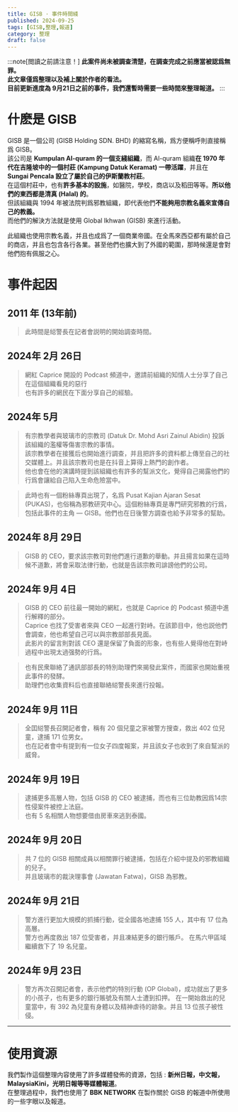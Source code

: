 ```yaml
---
title: GISB · 事件時間綫
published: 2024-09-25
tags: [GISB,整理,報道]
category: 整理
draft: false
---
```


:::note[閲讀之前請注意！]
**此案件尚未被調查清楚，在調查完成之前應當被認爲無罪。**  
**此文章僅爲整理以及補上關於作者的看法。**  
**目前更新進度為 9月21日之前的事件，我們還暫時需要一些時間來整理報道。**
:::

# 什麽是 GISB
GISB 是一個公司 (GISB Holding SDN. BHD) 的縮寫名稱，爲方便稱呼則直接稱爲 GISB。  
該公司是 **Kumpulan Al-quram 的一個支綫組織**，而 Al-quram 組織**在 1970 年代在吉隆坡中的一個村莊 (Kampung Datuk Keramat) 一帶活躍**，并且在 **Sungai Pencala 設立了屬於自己的伊斯蘭教村莊**。  
在這個村莊中，也有**許多基本的設施**，如醫院，學校，商店以及稻田等等。**所以他們的東西都是清真 (Halal) 的**。  
但該組織與 1994 年被法院判爲邪教組織，即代表他們**不能夠用宗教名義來宣傳自己的教義。**  
而他們的解決方法就是使用 Global Ikhwan (GISB) 來進行活動。  

此組織也使用宗教名義，并且也成爲了一個商業帝國。在全馬來西亞都有屬於自己的商店，并且也包含各行各業。甚至他們也擴大到了外國的範圍，那時候還是會對他們抱有佩服之心。  

# 事件起因
## **2011 年 (13年前)**
> 此時間是縂警長在記者會説明的開始調查時間。

## **2024年 2月 26日**
> 網紅 Caprice 開設的 Podcast 頻道中，邀請前組織的知情人士分享了自己在這個組織看見的惡行  
> 也有許多的網民在下面分享自己的經驗。

## **2024年 5月**
> 有宗教學者與玻璃市的宗教司 (Datuk Dr. Mohd Asri Zainul Abidin) 投訴該組織的濫權等傷害宗教的事情。  
> 該宗教學者在接獲后也開始進行調查，并且把許多的資料都上傳至自己的社交媒體上。并且該宗教司也是在抖音上算得上熱門的創作者。  
> 他也會在他的演講時提到該組織也有許多的幫派文化，覺得自己揭露他們的行爲會讓給自己陷入生命危險當中。  

> 此時也有一個粉絲專頁出現了，名爲 Pusat Kajian Ajaran Sesat (PUKAS)，也俗稱為邪教研究中心。這個粉絲專頁是專門研究邪教的行爲，包括此事件的主角 — GISB。他們也在日後警方調查也給予非常多的幫助。  

## **2024年 8月 29日**
> GISB 的 CEO，要求該宗教司對他們進行道歉的舉動。并且揚言如果在這時候不道歉，將會采取法律行動，也就是告該宗教司誹謗他們的公司。  

## **2024年 9月 4日**
> GISB 的 CEO 前往最一開始的網紅，也就是 Caprice 的 Podcast 頻道中進行解釋的部分。  
> Caprice 也找了受害者來與 CEO 一起進行對峙。在該節目中，他也説他們會調查，他也希望自己可以與宗教部部長見面。  
> 此影片的留言則對該 CEO 還是保留了負面的形象，也有些人覺得他在對峙過程中出現太過强勢的行爲。  

> 也有民衆聯絡了通訊部部長的特別助理們來揭發此案件，而國家也開始重視此事件的發酵。  
> 助理們也收集資料后也直接聯絡縂警長來進行投報。  

## **2024年 9月 11日**
> 全囯縂警長召開記者會，稱有 20 個兒童之家被警方搜查，救出 402 位兒童，逮捕 171 位男女。  
> 也在記者會中有提到有一位女子四度報案，并且該女子也收到了來自幫派的威脅。  

## **2024年 9月 19日**
> 逮捕更多高層人物，包括 GISB 的 CEO 被逮捕，而也有三位助教因爲14宗性侵案件被控上法庭。  
> 也有 5 名相關人物想要借由房車來逃到泰國。

## **2024年 9月 20日**
> 共 7 位的 GISB 相關成員以相關罪行被逮捕，包括在介紹中提及的邪教組織的兒子。  
> 并且玻璃市的裁決理事會 (Jawatan Fatwa)，GISB 為邪教。  

## **2024年 9月 21日**
> 警方進行更加大規模的抓捕行動，從全國各地逮捕 155 人，其中有 17 位為高層。  
> 警方也再度救出 187 位受害者，并且凍結更多的銀行賬戶。
> 在馬六甲區域繼續救下了 19 名兒童。  

## **2024年 9月 23日**
> 警方再次召開記者會，表示他們的特別行動 (OP Global)，成功就出了更多的小孩子，也有更多的銀行賬號及有關人士遭到扣押。
> 在一開始救出的兒童當中，有 392 為兒童有身體以及精神虐待的跡象。并且 13 位孩子被性侵。  

---
# 使用資源
我們製作這個整理内容使用了許多媒體發佈的資源，包括 : **新州日報，中文報，MalaysiaKini，光明日報等等媒體報道**。  
在整理過程中，我們也使用了 **BBK NETWORK** 在製作關於 GISB 的報道中所使用的一些字眼以及報道。  
